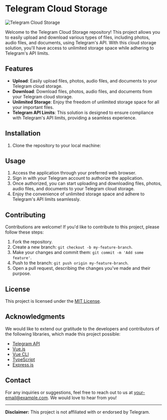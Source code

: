 # Telegram Cloud Storage

![Telegram Cloud Storage](https://your-image-url.com)

Welcome to the Telegram Cloud Storage repository! This project allows you to easily upload and download various types of files, including photos, audio files, and documents, using Telegram's API. With this cloud storage solution, you'll have access to unlimited storage space while adhering to Telegram's API limits.

## Features

- **Upload**: Easily upload files, photos, audio files, and documents to your Telegram cloud storage.
- **Download**: Download files, photos, audio files, and documents from your Telegram cloud storage.
- **Unlimited Storage**: Enjoy the freedom of unlimited storage space for all your important files.
- **Telegram API Limits**: This solution is designed to ensure compliance with Telegram's API limits, providing a seamless experience.

## Installation

1. Clone the repository to your local machine:


## Usage

1. Access the application through your preferred web browser.
2. Sign in with your Telegram account to authorize the application.
3. Once authorized, you can start uploading and downloading files, photos, audio files, and documents to your Telegram cloud storage.
4. Enjoy the convenience of unlimited storage space and adhere to Telegram's API limits seamlessly.

## Contributing

Contributions are welcome! If you'd like to contribute to this project, please follow these steps:

1. Fork the repository.
2. Create a new branch: `git checkout -b my-feature-branch`.
3. Make your changes and commit them: `git commit -m 'Add some feature'`.
4. Push to the branch: `git push origin my-feature-branch`.
5. Open a pull request, describing the changes you've made and their purpose.

## License

This project is licensed under the [MIT License](LICENSE).

## Acknowledgments

We would like to extend our gratitude to the developers and contributors of the following libraries, which made this project possible:

- [Telegram API](https://core.telegram.org/api)
- [Vue.js](https://vuejs.org/)
- [Vue CLI](https://cli.vuejs.org/)
- [TypeScript](https://www.typescriptlang.org/)
- [Express.js](https://expressjs.com/)

## Contact

For any inquiries or suggestions, feel free to reach out to us at [your-email@example.com](mailto:your-email@example.com). We would love to hear from you!

---

**Disclaimer:** This project is not affiliated with or endorsed by Telegram.
